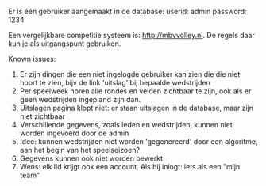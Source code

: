 Er is één gebruiker aangemaakt in de database:
userid: admin
password: 1234

Een vergelijkbare competitie systeem is: http://mbvvolley.nl. De regels daar kun je als uitgangspunt gebruiken.

Known issues:
1. Er zijn dingen die een niet ingelogde gebruiker kan zien die die niet hoort te zien, bijv  de link 'uitslag' bij bepaalde wedstrijden
1. Per speelweek horen alle rondes en velden zichtbaar te zijn, ook als er geen wedstrijden ingepland zijn dan.
1. Uitslagen pagina klopt niet: er staan uitslagen in de database, maar zijn niet zichtbaar
1. Verschillende gegevens, zoals leden en wedstrijden, kunnen niet worden ingevoerd door de admin
1. Idee: kunnen wedstrijden niet worden 'gegenereerd' door een algoritme, aan het begin van het speelseizoen?
1. Gegevens kunnen ook niet worden bewerkt
1. Wens: elk lid krijgt ook een account. Als hij inlogt: iets als een "mijn team"  
